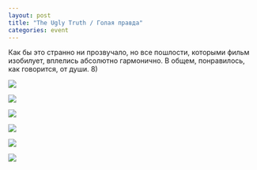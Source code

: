 ```yaml
---
layout: post
title: "The Ugly Truth / Голая правда"
categories: event
---
```

Как бы это странно ни прозвучало, но все пошлости, которыми фильм изобилует, вплелись абсолютно гармонично. В общем, понравилось, как говорится, от души. 8)

![](https://pics.livejournal.com/quillcraft/pic/000qbqzc)

![](https://pics.livejournal.com/quillcraft/pic/000qc1x1)

![](https://pics.livejournal.com/quillcraft/pic/000qe4ka)

![](https://pics.livejournal.com/quillcraft/pic/000qfb59)

![](https://pics.livejournal.com/quillcraft/pic/000qh2g6)

![](https://pics.livejournal.com/quillcraft/pic/000qk38k)